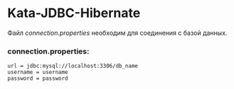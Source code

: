 # Kata-JDBC-Hibernate
Файл *connection.properties* необходим для соединения с базой данных.

### connection.properties:
```properties
url = jdbc:mysql://localhost:3306/db_name
username = username
password = password
```